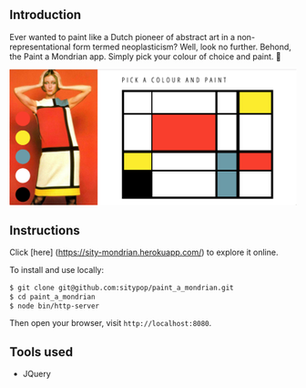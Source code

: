 ## Introduction
Ever wanted to paint like a Dutch pioneer of abstract art in a non-representational form termed neoplasticism? Well, look no further. Behond, the Paint a Mondrian app. Simply pick your colour of choice and paint. 🎨

<img src="public/assets/img/screenshot.png"/>

## Instructions
Click [here] (https://sity-mondrian.herokuapp.com/) to explore it online.

To install and use locally:
```
$ git clone git@github.com:sitypop/paint_a_mondrian.git
$ cd paint_a_mondrian
$ node bin/http-server
```
Then open your browser, visit `http://localhost:8080`.

## Tools used
* JQuery
